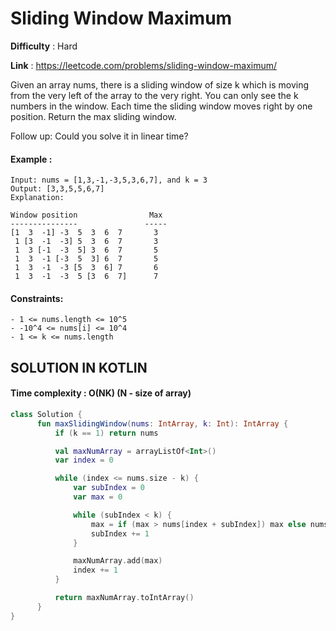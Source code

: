 # Sliding Window Maximum
      
**Difficulty** : Hard

**Link** : https://leetcode.com/problems/sliding-window-maximum/

Given an array nums, there is a sliding window of size k which is moving from the very left of the array to the very right. You can only see the k numbers in the window. Each time the sliding window moves right by one position. Return the max sliding window.

Follow up: Could you solve it in linear time?

#### Example :

```
Input: nums = [1,3,-1,-3,5,3,6,7], and k = 3
Output: [3,3,5,5,6,7] 
Explanation: 

Window position                Max
---------------               -----
[1  3  -1] -3  5  3  6  7       3
 1 [3  -1  -3] 5  3  6  7       3
 1  3 [-1  -3  5] 3  6  7       5
 1  3  -1 [-3  5  3] 6  7       5
 1  3  -1  -3 [5  3  6] 7       6
 1  3  -1  -3  5 [3  6  7]      7
```

#### Constraints:

```
- 1 <= nums.length <= 10^5
- -10^4 <= nums[i] <= 10^4
- 1 <= k <= nums.length
```

## SOLUTION IN KOTLIN 
#### Time complexity : O(NK) (N - size of array)

```kotlin
class Solution {
      fun maxSlidingWindow(nums: IntArray, k: Int): IntArray {
          if (k == 1) return nums

          val maxNumArray = arrayListOf<Int>()
          var index = 0

          while (index <= nums.size - k) {
              var subIndex = 0
              var max = 0

              while (subIndex < k) {
                  max = if (max > nums[index + subIndex]) max else nums[index + subIndex]
                  subIndex += 1
              }

              maxNumArray.add(max)
              index += 1
          }

          return maxNumArray.toIntArray()
      }
}
```
